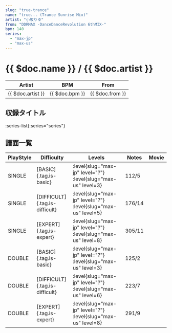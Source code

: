 ```yaml
---
slug: "true-trance"
name: "true... (Trance Sunrise Mix)"
artist: "小坂りゆ"
from: "DDRMAX -DanceDanceRevolution 6thMIX-"
bpm: 140
series:
  - "max-jp"
  - "max-us"
---
```


# {{ $doc.name }} / {{ $doc.artist }}

|Artist|BPM|From|
|------|---|----|
|{{ $doc.artist }}|{{ $doc.bpm }}|{{ $doc.from }}|

## 収録タイトル

:series-list{:series="series"}

## 譜面一覧

|PlayStyle|Difficulty|Levels|Notes|Movie|
|---------|----------|------|-----|-----|
|SINGLE|[BASIC]{.tag.is-basic}|:level{slug="max-jp" level="?"} :level{slug="max-us" level=3}|112/5||
|SINGLE|[DIFFICULT]{.tag.is-difficult}|:level{slug="max-jp" level="?"} :level{slug="max-us" level=5}|176/14||
|SINGLE|[EXPERT]{.tag.is-expert}|:level{slug="max-jp" level="?"} :level{slug="max-us" level=8}|305/11||
|DOUBLE|[BASIC]{.tag.is-basic}|:level{slug="max-jp" level="?"} :level{slug="max-us" level=3}|125/2||
|DOUBLE|[DIFFICULT]{.tag.is-difficult}|:level{slug="max-jp" level="?"} :level{slug="max-us" level=6}|223/7||
|DOUBLE|[EXPERT]{.tag.is-expert}|:level{slug="max-jp" level="?"} :level{slug="max-us" level=8}|291/9||
